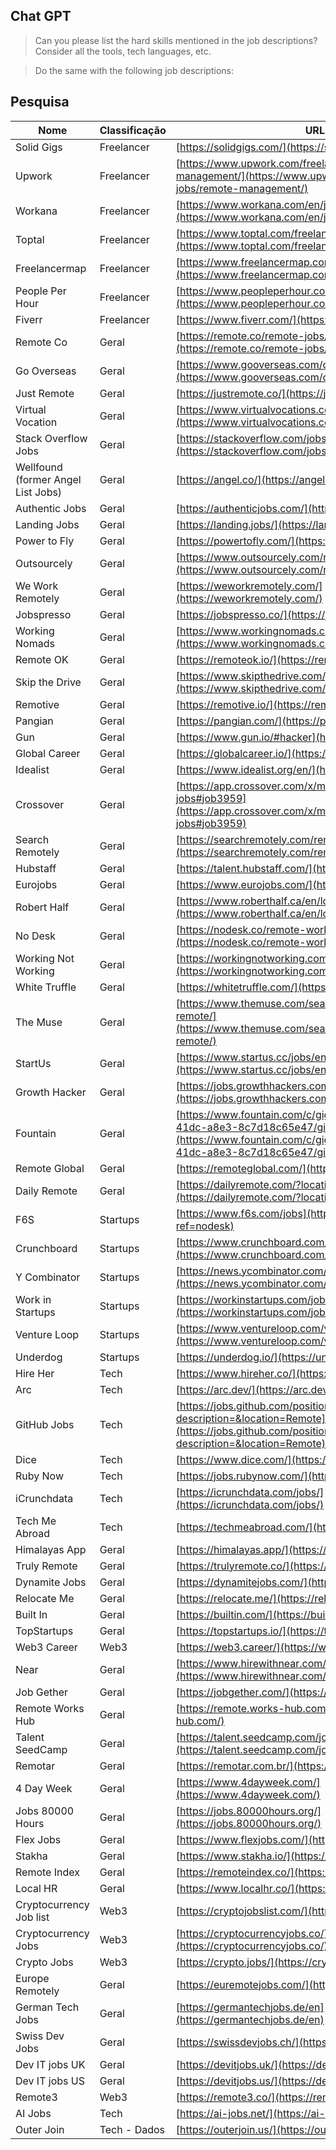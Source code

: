 ## Chat GPT

> Can you please list the hard skills mentioned in the job descriptions? Consider all the tools, tech languages, etc.

> Do the same with the following job descriptions:

## Pesquisa

|Nome|Classificação|URLs|
|---|---|---|
|Solid Gigs|Freelancer|[https://solidgigs.com/](https://solidgigs.com/?)|
|Upwork|Freelancer|[https://www.upwork.com/freelance-jobs/remote-management/](https://www.upwork.com/freelance-jobs/remote-management/)|
|Workana|Freelancer|[https://www.workana.com/en/jobs?country=US](https://www.workana.com/en/jobs?country=US)|
|Toptal|Freelancer|[https://www.toptal.com/freelance-jobs](https://www.toptal.com/freelance-jobs)|
|Freelancermap|Freelancer|[https://www.freelancermap.com/remote-jobs](https://www.freelancermap.com/remote-jobs)|
|People Per Hour|Freelancer|[https://www.peopleperhour.com/](https://www.peopleperhour.com/)|
|Fiverr|Freelancer|[https://www.fiverr.com/](https://www.fiverr.com/)|
|Remote Co|Geral|[https://remote.co/remote-jobs/](https://remote.co/remote-jobs/)|
|Go Overseas|Geral|[https://www.gooverseas.com/online-jobs-abroad](https://www.gooverseas.com/online-jobs-abroad)|
|Just Remote|Geral|[https://justremote.co/](https://justremote.co/)|
|Virtual Vocation|Geral|[https://www.virtualvocations.com/](https://www.virtualvocations.com/)|
|Stack Overflow Jobs|Geral|[https://stackoverflow.com/jobs](https://stackoverflow.com/jobs)|
|Wellfound (former Angel List Jobs)|Geral|[https://angel.co/](https://angel.co/)|
|Authentic Jobs|Geral|[https://authenticjobs.com/](https://authenticjobs.com/)|
|Landing Jobs|Geral|[https://landing.jobs/](https://landing.jobs/)|
|Power to Fly|Geral|[https://powertofly.com/](https://powertofly.com/)|
|Outsourcely|Geral|[https://www.outsourcely.com/remote-workers](https://www.outsourcely.com/remote-workers)|
|We Work Remotely|Geral|[https://weworkremotely.com/](https://weworkremotely.com/)|
|Jobspresso|Geral|[https://jobspresso.co/](https://jobspresso.co/)|
|Working Nomads|Geral|[https://www.workingnomads.co/jobs](https://www.workingnomads.co/jobs)|
|Remote OK|Geral|[https://remoteok.io/](https://remoteok.io/)|
|Skip the Drive|Geral|[https://www.skipthedrive.com/](https://www.skipthedrive.com/)|
|Remotive|Geral|[https://remotive.io/](https://remotive.io/)|
|Pangian|Geral|[https://pangian.com/](https://pangian.com/)|
|Gun|Geral|[https://www.gun.io/#hacker](https://www.gun.io/#hacker)|
|Global Career|Geral|[https://globalcareer.io/](https://globalcareer.io/)|
|Idealist|Geral|[https://www.idealist.org/en/](https://www.idealist.org/en/)|
|Crossover|Geral|[https://app.crossover.com/x/marketplace/available-jobs#job3959](https://app.crossover.com/x/marketplace/available-jobs#job3959)|
|Search Remotely|Geral|[https://searchremotely.com/remote-jobs/](https://searchremotely.com/remote-jobs/)|
|Hubstaff|Geral|[https://talent.hubstaff.com/](https://talent.hubstaff.com/)|
|Eurojobs|Geral|[https://www.eurojobs.com/](https://www.eurojobs.com/)|
|Robert Half|Geral|[https://www.roberthalf.ca/en/looking-for-a-job](https://www.roberthalf.ca/en/looking-for-a-job)|
|No Desk|Geral|[https://nodesk.co/remote-work/](https://nodesk.co/remote-work/)|
|Working Not Working|Geral|[https://workingnotworking.com/search/](https://workingnotworking.com/search/)|
|White Truffle|Geral|[https://whitetruffle.com/](https://whitetruffle.com/)|
|The Muse|Geral|[https://www.themuse.com/search/location/flexible--remote/](https://www.themuse.com/search/location/flexible--remote/)|
|StartUs|Geral|[https://www.startus.cc/jobs/english/remote-work](https://www.startus.cc/jobs/english/remote-work)|
|Growth Hacker|Geral|[https://jobs.growthhackers.com/](https://jobs.growthhackers.com/)|
|Fountain|Geral|[https://www.fountain.com/c/gigster-e787c98b-90dc-41dc-a8e3-8c7d18c65e47/gigster/US#/](https://www.fountain.com/c/gigster-e787c98b-90dc-41dc-a8e3-8c7d18c65e47/gigster/US#/)|
|Remote Global|Geral|[https://remoteglobal.com/](https://remoteglobal.com/)|
|Daily Remote|Geral|[https://dailyremote.com/?location=worldwide](https://dailyremote.com/?location=worldwide)|
|F6S|Startups|[https://www.f6s.com/jobs](https://www.f6s.com/jobs?ref=nodesk)|
|Crunchboard|Startups|[https://www.crunchboard.com/jobs/](https://www.crunchboard.com/jobs/)|
|Y Combinator|Startups|[https://news.ycombinator.com/jobs](https://news.ycombinator.com/jobs)|
|Work in Startups|Startups|[https://workinstartups.com/job-board/](https://workinstartups.com/job-board/)|
|Venture Loop|Startups|[https://www.ventureloop.com/ventureloop/job_search.php](https://www.ventureloop.com/ventureloop/job_search.php)|
|Underdog|Startups|[https://underdog.io/](https://underdog.io/)|
|Hire Her|Tech|[https://www.hireher.co/](https://www.hireher.co/)|
|Arc|Tech|[https://arc.dev/](https://arc.dev/)|
|GitHub Jobs|Tech|[https://jobs.github.com/positions?description=&location=Remote](https://jobs.github.com/positions?description=&location=Remote)|
|Dice|Tech|[https://www.dice.com/](https://www.dice.com/)|
|Ruby Now|Tech|[https://jobs.rubynow.com/](https://jobs.rubynow.com/)|
|iCrunchdata|Tech|[https://icrunchdata.com/jobs/](https://icrunchdata.com/jobs/)|
|Tech Me Abroad|Tech|[https://techmeabroad.com/](https://techmeabroad.com/)|
|Himalayas App|Geral|[https://himalayas.app/](https://himalayas.app/)|
|Truly Remote|Geral|[https://trulyremote.co/](https://trulyremote.co/)|
|Dynamite Jobs|Geral|[https://dynamitejobs.com/](https://dynamitejobs.com/)|
|Relocate Me|Geral|[https://relocate.me/](https://relocate.me/)|
|Built In|Geral|[https://builtin.com/](https://builtin.com/)|
|TopStartups|Geral|[https://topstartups.io/](https://topstartups.io/)|
|Web3 Career|Web3|[https://web3.career/](https://web3.career/)|
|Near|Geral|[https://www.hirewithnear.com/](https://www.hirewithnear.com/)|
|Job Gether|Geral|[https://jobgether.com/](https://jobgether.com/)|
|Remote Works Hub|Geral|[https://remote.works-hub.com/](https://remote.works-hub.com/)|
|Talent SeedCamp|Geral|[https://talent.seedcamp.com/jobs](https://talent.seedcamp.com/jobs)|
|Remotar|Geral|[https://remotar.com.br/](https://remotar.com.br/)|
|4 Day Week|Geral|[https://www.4dayweek.com/](https://www.4dayweek.com/)|
|Jobs 80000 Hours|Geral|[https://jobs.80000hours.org/](https://jobs.80000hours.org/)|
|Flex Jobs|Geral|[https://www.flexjobs.com/](https://www.flexjobs.com/)|
|Stakha|Geral|[https://www.stakha.io/](https://www.stakha.io/)|
|Remote Index|Geral|[https://remoteindex.co/](https://remoteindex.co/)|
|Local HR|Geral|[https://www.localhr.co/](https://www.localhr.co/)|
|Cryptocurrency Job list|Web3|[https://cryptojobslist.com/](https://cryptojobslist.com/)|
|Cryptocurrency Jobs|Web3|[https://cryptocurrencyjobs.co/](https://cryptocurrencyjobs.co/)|
|Crypto Jobs|Web3|[https://crypto.jobs/](https://crypto.jobs/)|
|Europe Remotely|Geral|[https://euremotejobs.com/](https://euremotejobs.com/)|
|German Tech Jobs|Geral|[https://germantechjobs.de/en](https://germantechjobs.de/en)|
|Swiss Dev Jobs|Geral|[https://swissdevjobs.ch/](https://swissdevjobs.ch/)|
|Dev IT jobs UK|Geral|[https://devitjobs.uk/](https://devitjobs.uk/)|
|Dev IT jobs US|Geral|[https://devitjobs.us/](https://devitjobs.us/)|
|Remote3|Web3|[https://remote3.co/](https://remote3.co/)|
|AI Jobs|Tech|[https://ai-jobs.net/](https://ai-jobs.net/)|
|Outer Join|Tech - Dados|[https://outerjoin.us/](https://outerjoin.us/)|